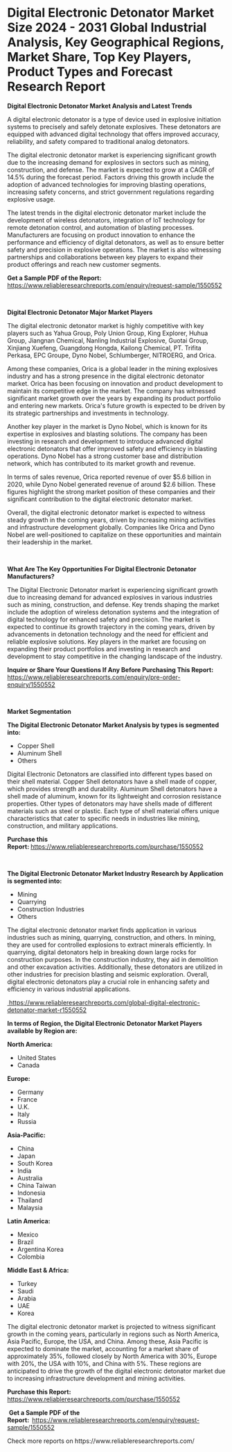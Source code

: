<p><h1>Digital Electronic Detonator Market Size 2024 - 2031 Global Industrial Analysis, Key Geographical Regions, Market Share, Top Key Players, Product Types and Forecast Research Report</h1></p><p><strong>Digital Electronic Detonator Market Analysis and Latest Trends</strong></p>
<p><p>A digital electronic detonator is a type of device used in explosive initiation systems to precisely and safely detonate explosives. These detonators are equipped with advanced digital technology that offers improved accuracy, reliability, and safety compared to traditional analog detonators.</p><p>The digital electronic detonator market is experiencing significant growth due to the increasing demand for explosives in sectors such as mining, construction, and defense. The market is expected to grow at a CAGR of 14.5% during the forecast period. Factors driving this growth include the adoption of advanced technologies for improving blasting operations, increasing safety concerns, and strict government regulations regarding explosive usage.</p><p>The latest trends in the digital electronic detonator market include the development of wireless detonators, integration of IoT technology for remote detonation control, and automation of blasting processes. Manufacturers are focusing on product innovation to enhance the performance and efficiency of digital detonators, as well as to ensure better safety and precision in explosive operations. The market is also witnessing partnerships and collaborations between key players to expand their product offerings and reach new customer segments.</p></p>
<p><strong>Get a Sample PDF of the Report:&nbsp;</strong> <a href="https://www.reliableresearchreports.com/enquiry/request-sample/1550552">https://www.reliableresearchreports.com/enquiry/request-sample/1550552</a></p>
<p>&nbsp;</p>
<p><strong>Digital Electronic Detonator Major Market Players</strong></p>
<p><p>The digital electronic detonator market is highly competitive with key players such as Yahua Group, Poly Union Group, King Explorer, Huhua Group, Jiangnan Chemical, Nanling Industrial Explosive, Guotai Group, Xinjiang Xuefeng, Guangdong Hongda, Kailong Chemical, PT. Trifita Perkasa, EPC Groupe, Dyno Nobel, Schlumberger, NITROERG, and Orica.</p><p>Among these companies, Orica is a global leader in the mining explosives industry and has a strong presence in the digital electronic detonator market. Orica has been focusing on innovation and product development to maintain its competitive edge in the market. The company has witnessed significant market growth over the years by expanding its product portfolio and entering new markets. Orica's future growth is expected to be driven by its strategic partnerships and investments in technology.</p><p>Another key player in the market is Dyno Nobel, which is known for its expertise in explosives and blasting solutions. The company has been investing in research and development to introduce advanced digital electronic detonators that offer improved safety and efficiency in blasting operations. Dyno Nobel has a strong customer base and distribution network, which has contributed to its market growth and revenue.</p><p>In terms of sales revenue, Orica reported revenue of over $5.6 billion in 2020, while Dyno Nobel generated revenue of around $2.6 billion. These figures highlight the strong market position of these companies and their significant contribution to the digital electronic detonator market.</p><p>Overall, the digital electronic detonator market is expected to witness steady growth in the coming years, driven by increasing mining activities and infrastructure development globally. Companies like Orica and Dyno Nobel are well-positioned to capitalize on these opportunities and maintain their leadership in the market.</p></p>
<p>&nbsp;</p>
<p><strong>What Are The Key Opportunities For Digital Electronic Detonator Manufacturers?</strong></p>
<p><p>The Digital Electronic Detonator market is experiencing significant growth due to increasing demand for advanced explosives in various industries such as mining, construction, and defense. Key trends shaping the market include the adoption of wireless detonation systems and the integration of digital technology for enhanced safety and precision. The market is expected to continue its growth trajectory in the coming years, driven by advancements in detonation technology and the need for efficient and reliable explosive solutions. Key players in the market are focusing on expanding their product portfolios and investing in research and development to stay competitive in the changing landscape of the industry.</p></p>
<p><strong>Inquire or Share Your Questions If Any Before Purchasing This Report:</strong> <a href="https://www.reliableresearchreports.com/enquiry/pre-order-enquiry/1550552">https://www.reliableresearchreports.com/enquiry/pre-order-enquiry/1550552</a></p>
<p>&nbsp;</p>
<p><strong>Market Segmentation</strong></p>
<p><strong>The Digital Electronic Detonator Market Analysis by types is segmented into:</strong></p>
<p><ul><li>Copper Shell</li><li>Aluminum Shell</li><li>Others</li></ul></p>
<p><p>Digital Electronic Detonators are classified into different types based on their shell material. Copper Shell detonators have a shell made of copper, which provides strength and durability. Aluminum Shell detonators have a shell made of aluminum, known for its lightweight and corrosion resistance properties. Other types of detonators may have shells made of different materials such as steel or plastic. Each type of shell material offers unique characteristics that cater to specific needs in industries like mining, construction, and military applications.</p></p>
<p><strong>Purchase this Report:&nbsp;</strong><a href="https://www.reliableresearchreports.com/purchase/1550552">https://www.reliableresearchreports.com/purchase/1550552</a></p>
<p>&nbsp;</p>
<p><strong>The Digital Electronic Detonator Market Industry Research by Application is segmented into:</strong></p>
<p><ul><li>Mining</li><li>Quarrying</li><li>Construction Industries</li><li>Others</li></ul></p>
<p><p>The digital electronic detonator market finds application in various industries such as mining, quarrying, construction, and others. In mining, they are used for controlled explosions to extract minerals efficiently. In quarrying, digital detonators help in breaking down large rocks for construction purposes. In the construction industry, they aid in demolition and other excavation activities. Additionally, these detonators are utilized in other industries for precision blasting and seismic exploration. Overall, digital electronic detonators play a crucial role in enhancing safety and efficiency in various industrial applications.</p></p>
<p><a href="https://www.reliableresearchreports.com/global-digital-electronic-detonator-market-r1550552">&nbsp;https://www.reliableresearchreports.com/global-digital-electronic-detonator-market-r1550552</a></p>
<p><strong>In terms of Region, the Digital Electronic Detonator Market Players available by Region are:</strong></p>
<p>
    <p> <strong> North America: </strong>
        <ul>
            <li>United States</li>
            <li>Canada</li>
        </ul>
        </p> 
    <p> <strong> Europe: </strong>
        <ul>
            <li>Germany</li>
            <li>France</li>
            <li>U.K.</li>
            <li>Italy</li>
            <li>Russia</li>
        </ul>
        </p> 
    <p> <strong> Asia-Pacific: </strong>
        <ul>
            <li>China</li>
            <li>Japan</li>
            <li>South Korea</li>
            <li>India</li>
            <li>Australia</li>
            <li>China Taiwan</li>
            <li>Indonesia</li>
            <li>Thailand</li>
            <li>Malaysia</li>
        </ul>
        </p> 
    <p> <strong> Latin America: </strong>
        <ul>
            <li>Mexico</li>
            <li>Brazil</li>
            <li>Argentina Korea</li>
            <li>Colombia</li>
        </ul>
        </p> 
    <p> <strong> Middle East & Africa: </strong>
        <ul>
            <li>Turkey</li>
            <li>Saudi</li>
            <li>Arabia</li>
            <li>UAE</li>
            <li>Korea</li>
        </ul>
    </p>
    </p>
<p><p>The digital electronic detonator market is projected to witness significant growth in the coming years, particularly in regions such as North America, Asia Pacific, Europe, the USA, and China. Among these, Asia Pacific is expected to dominate the market, accounting for a market share of approximately 35%, followed closely by North America with 30%, Europe with 20%, the USA with 10%, and China with 5%. These regions are anticipated to drive the growth of the digital electronic detonator market due to increasing infrastructure development and mining activities.</p></p>
<p><strong>Purchase this Report: </strong><a href="https://www.reliableresearchreports.com/purchase/1550552">https://www.reliableresearchreports.com/purchase/1550552</a></p>
<p>&nbsp;<strong>Get a Sample PDF of the Report:&nbsp;&nbsp;</strong><a href="https://www.reliableresearchreports.com/enquiry/request-sample/1550552">https://www.reliableresearchreports.com/enquiry/request-sample/1550552</a></p>
<p><strong></strong></p>
<p>Check more reports on https://www.reliableresearchreports.com/</p>